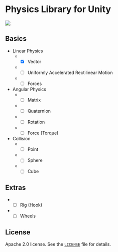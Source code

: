 # Physics Library for Unity

![](https://travis-ci.org/marcelochaves95/lib-physics.svg?branch=master)
## Basics
- Linear Physics
   - - [x] Vector
   - - [ ] Uniformly Accelerated Rectilinear Motion
   - - [ ] Forces

- Angular Physics
   - - [ ] Matrix
   - - [ ] Quaternion
   - - [ ] Rotation
   - - [ ] Force (Torque)

- Collision
   - - [ ] Point
   - - [ ] Sphere
   - - [ ] Cube

## Extras
   - - [ ] Rig (Hook)
   - - [ ] Wheels

## License
Apache 2.0 license. See the [`LICENSE`](LICENSE) file for details.
